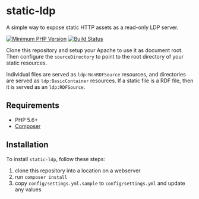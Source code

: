 # static-ldp

A simple way to expose static HTTP assets as a read-only LDP server.

[![Minimum PHP Version](https://img.shields.io/badge/php-%3E%3D%205.6-8892BF.svg?style=flat-square)](https://php.net/)
[![Build Status](https://travis-ci.org/trellis-ldp/static-ldp.svg?branch=master)](https://travis-ci.org/trellis-ldp/static-ldp)

Clone this repository and setup your Apache to use it as
document root. Then configure the `sourceDirectory` to point
to the root directory of your static resources.

Individual files are served as `ldp:NonRDFSource` resources,
and directories are served as `ldp:BasicContainer` resources.
If a static file is a RDF file, then it is served as an `ldp:RDFSource`.

## Requirements

* PHP 5.6+
* [Composer](https://getcomposer.org/)

## Installation

To install `static-ldp`, follow these steps:

1. clone this repository into a location on a webserver
2. run `composer install`
3. copy `config/settings.yml.sample` to `config/settings.yml` and update any values
